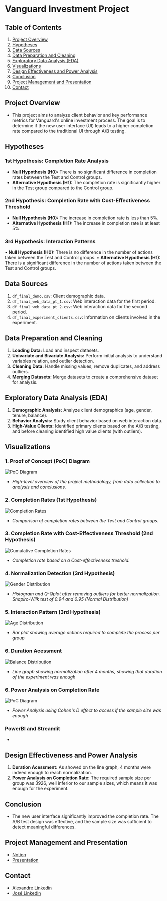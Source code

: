 # Vanguard Investment Project

## Table of Contents
1. [Project Overview](#project-overview)
2. [Hypotheses](#hypotheses)
3. [Data Sources](#data-sources)
4. [Data Preparation and Cleaning](#data-preparation-and-cleaning)
5. [Exploratory Data Analysis (EDA)](#exploratory-data-analysis-eda)
6. [Visualizations](#visualizations)
7. [Design Effectiveness and Power Analysis](#design-effectiveness-and-power-analysis)
8. [Conclusion](#conclusion)
9. [Project Management and Presentation](#Project-Management-and-Presentation)
10. [Contact](#contact)

## Project Overview

- This project aims to analyze client behavior and key performance metrics for Vanguard's online investment process. The goal is to determine if the new user interface (UI) leads to a higher completion rate compared to the traditional UI through A/B testing.

## Hypotheses

### 1st Hypothesis: Completion Rate Analysis

- **Null Hypothesis (H0):** There is no significant difference in completion rates between the Test and Control groups.
- **Alternative Hypothesis (H1):** The completion rate is significantly higher in the Test group compared to the Control group.

### 2nd Hypothesis: Completion Rate with Cost-Effectiveness Threshold

- **Null Hypothesis (H0):** The increase in completion rate is less than 5%.
- **Alternative Hypothesis (H1):** The increase in completion rate is at least 5%.

### 3rd Hypothesis: Interaction Patterns

•	**Null Hypothesis (H0):** There is no difference in the number of actions taken between the Test and Control groups.
•	**Alternative Hypothesis (H1):** There is a significant difference in the number of actions taken between the Test and Control groups.

## Data Sources
1. `df_final_demo.csv`: Client demographic data.
2. `df_final_web_data_pt_1.csv`: Web interaction data for the first period.
3. `df_final_web_data_pt_2.csv`: Web interaction data for the second period.
4. `df_final_experiment_clients.csv`: Information on clients involved in the experiment.

## Data Preparation and Cleaning
1. **Loading Data:** Load and inspect datasets.
2. **Univariate and Bivariate Analysis:** Perform initial analysis to understand variables relation, and outlier detection.
3. **Cleaning Data:** Handle missing values, remove duplicates, and address outliers.
4. **Merging Datasets:** Merge datasets to create a comprehensive dataset for analysis.

## Exploratory Data Analysis (EDA)
1. **Demographic Analysis:** Analyze client demographics (age, gender, tenure, balance).
2. **Behavior Analysis:** Study client behavior based on web interaction data.
3. **High-Value Clients:** Identified primary clients based on the A/B testing, and before cleaning identified high value clients (with outliers).

## Visualizations

### 1. Proof of Concept (PoC) Diagram
![PoC Diagram](Visualizations/ProjectPoC.png)
- *High-level overview of the project methodology, from data collection to analysis and conclusions.*

### 2. Completion Rates (1st Hypothesis)
![Completion Rates](Visualizations/Hypothesis%20testing/1st%20hypothesis/piechart-completion-rate.png)
- *Comparison of completion rates between the Test and Control groups.*

### 3. Completion Rate with Cost-Effectiveness Threshold (2nd Hypothesis)
![Cumulative Completion Rates](Visualizations/Hypothesis%20testing/2nd%20hypothesis/completion-rate-with-treshold.png)
- *Completion rate based on a Cost-effectiveness treshold.*

### 4. Normalization Detection (3rd Hypothesis)
![Gender Distribution](Visualizations/Hypothesis%20testing/3rd%20hypothesis/histogram-QQplot-after-outlier-removal.png)
- *Histogram and Q-Qplot after removing outliers for better normalization. Shapiro-Wilk test of 0.94 and 0.95 (Normal Distribution)*

### 5. Interaction Pattern (3rd Hypothesis)
![Age Distribution](Visualizations/Hypothesis%20testing/3rd%20hypothesis/barplot-with-outliers-avg-actions-per-group.png)
- *Bar plot showing average actions required to complete the process per group*

### 6. Duration Acessment
![Balance Distribution](Visualizations/Design%20Effectiveness/linegraph-completion-rate-timespan.png)
- *Line graph showing normalization after 4 months, showing that duration of the experiment was enough*

### 6. Power Analysis on Completion Rate
![PoC Diagram](Visualizations/Design%20Effectiveness/powercurve-completion-rate.png)
- *Power Analysis using Cohen's D effect to access if the sample size was enough*

### PowerBI and Streamlit

-

## Design Effectiveness and Power Analysis
1. **Duration Acessment:** As showed on the line graph, 4 months were indeed enough to reach normalization.
2. **Power Analysis on Completion Rate:** The required sample size per group was 3926, well inferior to our sample sizes, which means it was enough for the experiment.


## Conclusion

- The new user interface significantly improved the completion rate. The A/B test design was effective, and the sample size was sufficient to detect meaningful differences.

## Project Management and Presentation

- [Notion](https://fluttering-gram-d49.notion.site/Vanguard-Project-994f4e09dc754c6a88341fdc3e81e02a)
- [Presentation](https://docs.google.com/presentation/d/1LbIrWp5f5J0NiaSSlKvnwH0MVz_TNlPTeb-bqVBjFHs/edit?usp=sharing)

## Contact

- [Alexandre Linkedin](https://www.linkedin.com/in/alexandre-ribeiro-264445279/) 
- [José Linkedin](https://www.linkedin.com/in/jos%C3%A9-pedro-barbosa-brand%C3%A3o-663a172b6/)
